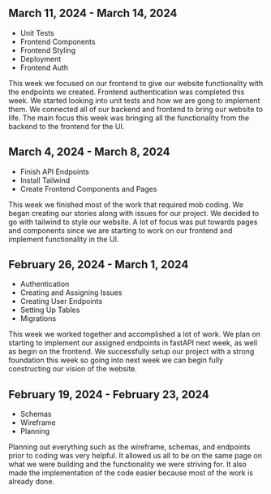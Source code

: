 ## March 11, 2024 - March 14, 2024

-   Unit Tests
-   Frontend Components
-   Frontend Styling
-   Deployment
-   Frontend Auth

This week we focused on our frontend to give our website functionality with the endpoints we created. Frontend authentication was completed this week. We started looking into unit tests and how we are gong to implement them. We connected all of our backend and frontend to bring our website to life. The main focus this week was bringing all the functionality from the backend to the frontend for the UI.

## March 4, 2024 - March 8, 2024

-   Finish API Endpoints
-   Install Tailwind
-   Create Frontend Components and Pages

This week we finished most of the work that required mob coding. We began creating our stories along with issues for our project. We decided to go with tailwind to style our website. A lot of focus was put towards pages and components since we are starting to work on our frontend and implement functionality in the UI.

## February 26, 2024 - March 1, 2024

-   Authentication
-   Creating and Assigning Issues
-   Creating User Endpoints
-   Setting Up Tables
-   Migrations

This week we worked together and accomplished a lot of work. We plan on starting to implement our assigned endpoints in fastAPI next week, as well as begin on the frontend. We successfully setup our project with a strong foundation this week so going into next week we can begin fully constructing our vision of the website.

## February 19, 2024 - February 23, 2024

-   Schemas
-   Wireframe
-   Planning

Planning out everything such as the wireframe, schemas, and endpoints prior to coding was very helpful. It allowed us all to be on the same page on what we were building and the functionality we were striving for. It also made the implementation of the code easier because most of the work is already done.
